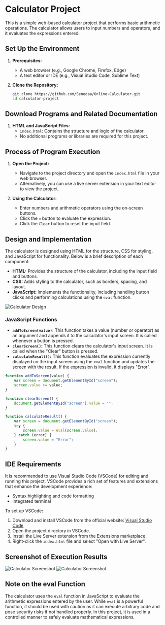 # Calculator Project

This is a simple web-based calculator project that performs basic arithmetic operations. The calculator allows users to input numbers and operators, and it evaluates the expressions entered.

## Set Up the Environment

1. **Prerequisites:**
    - A web browser (e.g., Google Chrome, Firefox, Edge)
    - A text editor or IDE (e.g., Visual Studio Code, Sublime Text)

2. **Clone the Repository:**
    ```sh
    git clone https://github.com/Senedaa/Online-Calculator.git
    cd calculator-project
    ```

## Download Programs and Related Documentation

1. **HTML and JavaScript Files:**
    - `index.html`: Contains the structure and logic of the calculator.
    - No additional programs or libraries are required for this project.

## Process of Program Execution

1. **Open the Project:**
    - Navigate to the project directory and open the `index.html` file in your web browser.
    - Alternatively, you can use a live server extension in your text editor to view the project.

2. **Using the Calculator:**
    - Enter numbers and arithmetic operators using the on-screen buttons.
    - Click the `=` button to evaluate the expression.
    - Click the `Clear` button to reset the input field.

## Design and Implementation

The calculator is designed using HTML for the structure, CSS for styling, and JavaScript for functionality. Below is a brief description of each component:

- **HTML:** Provides the structure of the calculator, including the input field and buttons.
- **CSS:** Adds styling to the calculator, such as borders, spacing, and layout.
- **JavaScript:** Implements the functionality, including handling button clicks and performing calculations using the `eval` function.

![Calculator Design](https://raw.githubusercontent.com/Senedaa/Online-Calculator/main/design.png)



### JavaScript Functions

- **`addToScreen(value)`:** This function takes a value (number or operator) as an argument and appends it to the calculator's input screen. It is called whenever a button is pressed.
- **`clearScreen()`:** This function clears the calculator's input screen. It is called when the "Clear" button is pressed.
- **`calculateResult()`:** This function evaluates the expression currently displayed on the input screen using the `eval` function and updates the screen with the result. If the expression is invalid, it displays "Error".

```javascript
function addToScreen(value) {
    var screen = document.getElementById("screen");
    screen.value += value;
}

function clearScreen() {
    document.getElementById("screen").value = "";
}

function calculateResult() {
    var screen = document.getElementById("screen");
    try {
        screen.value = eval(screen.value);
    } catch (error) {
        screen.value = "Error";
    }
}
```

## IDE Requirements

It is recommended to use Visual Studio Code (VSCode) for editing and running this project. VSCode provides a rich set of features and extensions that enhance the development experience:

- Syntax highlighting and code formatting
- Integrated terminal

To set up VSCode:

1. Download and install VSCode from the official website: [Visual Studio Code](https://code.visualstudio.com/)
2. Open the project directory in VSCode.
3. Install the Live Server extension from the Extensions marketplace.
4. Right-click the `index.html` file and select "Open with Live Server".

## Screenshot of Execution Results

![Calculator Screenshot](image1_result.png)
![Calculator Screenshot](image2_result.png)

## Note on the eval Function

The calculator uses the `eval` function in JavaScript to evaluate the arithmetic expressions entered by the user. While `eval` is a powerful function, it should be used with caution as it can execute arbitrary code and pose security risks if not handled properly. In this project, it is used in a controlled manner to safely evaluate mathematical expressions.

